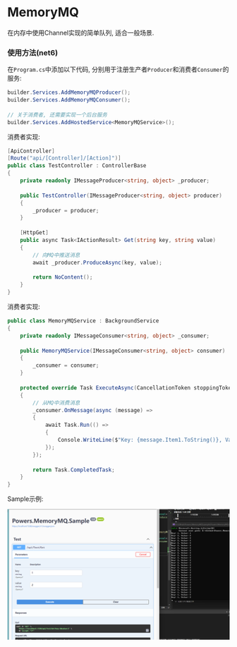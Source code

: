 ﻿# MemoryMQ

在内存中使用Channel实现的简单队列, 适合一般场景.

### 使用方法(net6)

在`Program.cs`中添加以下代码, 分别用于注册生产者`Producer`和消费者`Consumer`的服务:
```csharp
builder.Services.AddMemoryMQProducer();
builder.Services.AddMemoryMQConsumer();

// 关于消费者, 还需要实现一个后台服务
builder.Services.AddHostedService<MemoryMQService>();
```

消费者实现:
```csharp
[ApiController]
[Route("api/[Controller]/[Action]")]
public class TestController : ControllerBase
{
    private readonly IMessageProducer<string, object> _producer;

    public TestController(IMessageProducer<string, object> producer)
    {
        _producer = producer;
    }

    [HttpGet]
    public async Task<IActionResult> Get(string key, string value)
    {
        // 向MQ中推送消息
        await _producer.ProduceAsync(key, value);

        return NoContent();
    }
}
```

消费者实现:
```csharp
public class MemoryMQService : BackgroundService
{
    private readonly IMessageConsumer<string, object> _consumer;

    public MemoryMQService(IMessageConsumer<string, object> consumer)
    {
        _consumer = consumer;
    }

    protected override Task ExecuteAsync(CancellationToken stoppingToken)
    {
        // 从MQ中消费消息
        _consumer.OnMessage(async (message) =>
        {
            await Task.Run(() =>
            {
                Console.WriteLine($"Key: {message.Item1.ToString()}, Value: {message.Item2.ToString()}");
            });
        });

        return Task.CompletedTask;
    }
}
```

Sample示例:

![示例](./images/mq.png "示例图片")